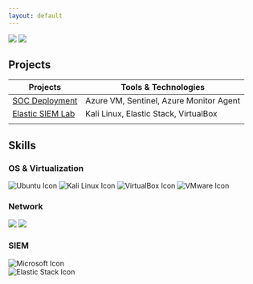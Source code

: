 ```yaml
---
layout: default
---
```

<div>
    <a href="https://www.linkedin.com/in/simardeep1098"><img src="https://img.shields.io/badge/-LinkedIn-0072b1?&style=for-the-badge&logo=linkedin&logoColor=white" /></a>
    <a href="https://github.com/Simardeep1098"><img src="https://img.shields.io/badge/-GitHub-000000?&style=for-the-badge&logo=github&logoColor=white" /></a>
</div>


## Projects

| Projects                                         | Tools & Technologies         |
|-----------------------------------------------|----------------------------|
| [SOC Deployment](https://simardeep1098.github.io/soc-deployment.github.io/)	   | Azure VM, Sentinel, Azure Monitor Agent    |
| [Elastic SIEM Lab](https://simardeep1098.github.io/elastic-siem-lab.github.io/)     | Kali Linux, Elastic Stack, VirtualBox   |
|  |          |

## Skills
### OS & Virtualization
<div>
    <img src="https://img.icons8.com/color/48/000000/ubuntu.png" alt="Ubuntu Icon"/>
    <img src="https://img.icons8.com/color/48/000000/kali-linux.png" alt="Kali Linux Icon"/>
    <img src="https://img.icons8.com/color/48/000000/virtualbox.png" alt="VirtualBox Icon"/>
    <img src="https://img.icons8.com/color/48/000000/vmware.png" alt="VMware Icon"/>
</div>

### Network
<div>
    <img src="https://img.shields.io/badge/-Windows_Firewall-0078D6?&style=for-the-badge&logo=windows&logoColor=white" />
    <img src="https://img.shields.io/badge/-Wireshark-1679A7?&style=for-the-badge&logo=Wireshark&logoColor=white" />
</div>

### SIEM
<div>
    <img src="https://img.icons8.com/color/48/000000/microsoft.png" alt="Microsoft Icon"/>
 </div>   
    <img src="https://img.icons8.com/color/48/000000/elastic.png" alt="Elastic Stack Icon"/>
    



## 
